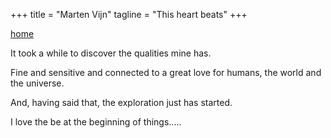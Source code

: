 +++
title = "Marten Vijn"
tagline = "This heart beats"
+++

[home](</>)

It took a while to discover the qualities mine has.

Fine and sensitive and connected to a great love 
for humans, the world and the universe. 

And, having said that, the exploration just has started.

I love the be at the beginning of things..... 

